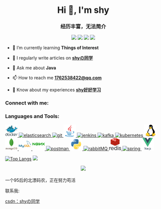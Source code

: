 <h1 align="center">Hi 👋, I'm shy</h1>
<h3 align="center">经历丰富，无法简介</h3>
<p align="center">
  <!-- Github徽章 -->
  <a href="https://github.com/shyGuide" target="_blank"><img src="https://img.shields.io/badge/GitHub-Augenestern--creator-brightgreen"></a>
  <!-- Gitee徽章 -->
  <a href="[https://gitee.com/Augenstern-creator](https://gitee.com/shy_simple)" target="_blank"><img src="https://img.shields.io/badge/Gitee-Augenestern--creator-orange"></a>
  <!-- CSDN徽章 -->
 <a href="https://blog.csdn.net/shy_1762538422" target="_blank"><img src="https://img.shields.io/badge/CSDN-%E4%B8%AA%E4%BA%BA%E5%8D%9A%E5%AE%A2-yellow"></a>
  <!-- 访客徽章 -->
 <img src="https://visitor-badge.glitch.me/badge?page_id=Augenstern-creator&left_color=green&right_color=red">
</p>

- 🌱 I’m currently learning **Things of Interest**

- 📝 I regularly write articles on **[shyの同学](https://blog.csdn.net/shy_1762538422)**

- 💬 Ask me about **Java**

- 📫 How to reach me **1762538422@qq.com**

- 📄 Know about my experiences **[shy好好学习](https://mp.weixin.qq.com/s/Z1CUr_ol_PwzStJ1HCZBqg)**

<h3 align="left">Connect with me:</h3>
<p align="left">
</p>

<h3 align="left">Languages and Tools:</h3>
<p align="left"> <a href="https://www.docker.com/" target="_blank" rel="noreferrer"> <img src="https://raw.githubusercontent.com/devicons/devicon/master/icons/docker/docker-original-wordmark.svg" alt="docker" width="40" height="40"/> </a> <a href="https://www.elastic.co" target="_blank" rel="noreferrer"> <img src="https://www.vectorlogo.zone/logos/elastic/elastic-icon.svg" alt="elasticsearch" width="40" height="40"/> </a> <a href="https://git-scm.com/" target="_blank" rel="noreferrer"> <img src="https://www.vectorlogo.zone/logos/git-scm/git-scm-icon.svg" alt="git" width="40" height="40"/> </a> <a href="https://www.java.com" target="_blank" rel="noreferrer"> <img src="https://raw.githubusercontent.com/devicons/devicon/master/icons/java/java-original.svg" alt="java" width="40" height="40"/> </a> <a href="https://www.jenkins.io" target="_blank" rel="noreferrer"> <img src="https://www.vectorlogo.zone/logos/jenkins/jenkins-icon.svg" alt="jenkins" width="40" height="40"/> </a> <a href="https://kafka.apache.org/" target="_blank" rel="noreferrer"> <img src="https://www.vectorlogo.zone/logos/apache_kafka/apache_kafka-icon.svg" alt="kafka" width="40" height="40"/> </a> <a href="https://kubernetes.io" target="_blank" rel="noreferrer"> <img src="https://www.vectorlogo.zone/logos/kubernetes/kubernetes-icon.svg" alt="kubernetes" width="40" height="40"/> </a> <a href="https://www.linux.org/" target="_blank" rel="noreferrer"> <img src="https://raw.githubusercontent.com/devicons/devicon/master/icons/linux/linux-original.svg" alt="linux" width="40" height="40"/> </a> <a href="https://www.mongodb.com/" target="_blank" rel="noreferrer"> <img src="https://raw.githubusercontent.com/devicons/devicon/master/icons/mongodb/mongodb-original-wordmark.svg" alt="mongodb" width="40" height="40"/> </a> <a href="https://www.mysql.com/" target="_blank" rel="noreferrer"> <img src="https://raw.githubusercontent.com/devicons/devicon/master/icons/mysql/mysql-original-wordmark.svg" alt="mysql" width="40" height="40"/> </a> <a href="https://www.nginx.com" target="_blank" rel="noreferrer"> <img src="https://raw.githubusercontent.com/devicons/devicon/master/icons/nginx/nginx-original.svg" alt="nginx" width="40" height="40"/> </a> <a href="https://postman.com" target="_blank" rel="noreferrer"> <img src="https://www.vectorlogo.zone/logos/getpostman/getpostman-icon.svg" alt="postman" width="40" height="40"/> </a> <a href="https://www.python.org" target="_blank" rel="noreferrer"> <img src="https://raw.githubusercontent.com/devicons/devicon/master/icons/python/python-original.svg" alt="python" width="40" height="40"/> </a> <a href="https://www.rabbitmq.com" target="_blank" rel="noreferrer"> <img src="https://www.vectorlogo.zone/logos/rabbitmq/rabbitmq-icon.svg" alt="rabbitMQ" width="40" height="40"/> </a> <a href="https://redis.io" target="_blank" rel="noreferrer"> <img src="https://raw.githubusercontent.com/devicons/devicon/master/icons/redis/redis-original-wordmark.svg" alt="redis" width="40" height="40"/> </a> <a href="https://spring.io/" target="_blank" rel="noreferrer"> <img src="https://www.vectorlogo.zone/logos/springio/springio-icon.svg" alt="spring" width="40" height="40"/> </a> <a href="https://vuejs.org/" target="_blank" rel="noreferrer"> <img src="https://raw.githubusercontent.com/devicons/devicon/master/icons/vuejs/vuejs-original-wordmark.svg" alt="vuejs" width="40" height="40"/> </a> </p>

[![Top Langs](https://github-readme-stats.vercel.app/api/top-langs/?username=shyGuide)](https://github.com/shyGuide/letao)
![](https://readme-typing-svg.demolab.com/?font=Fira+Code&pause=100&width=450&lines=System.out.println(%22Hello%2C%20World%22)%3B;)

<div align="center"> <img src="https://stats.justsong.cn/api/csdn?id=shy_1762538422&theme=dark"> </div>
<br>一个95后的北漂码农，正在努力苟活

联系我:

[csdn：shyの同学](https://blog.csdn.net/shy_1762538422)

